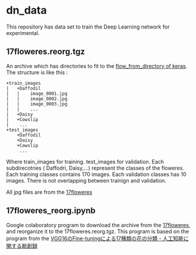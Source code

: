 # dn_data
This repository has data set to train the Deep Learning network for experimental.

## 17floweres.reorg.tgz
An archive which has directories to fit to the  [flow_from_directory of keras](https://keras.io/preprocessing/image/#flow_from_directory). The structure is like this : 

    +train_images
    |   +Daffodil
    |   |    image_0001.jpg
    |   |    image_0002.jpg
    |   |    image_0003.jpg
    |   |    ...
    |   +Daisy
    |   +Cowslip
    |    ...
    +test_images
        +Daffodil
        +Daisy
        +Cowslip
         ...

Where train_images for training. test_images for validation. Each subdirecotries ( Daffodri, Daisy,...) represent the classes of the floweres. Each training classes contains 170 images. Each validation classes has 10 images. There is not overlapping between trainign and validation.

All jpg files are from the [17floweres](http://www.robots.ox.ac.uk/~vgg/data/flowers/17/)

## 17floweres_reorg.ipynb
Google colaboratory program to download the archive from the [17floweres](http://www.robots.ox.ac.uk/~vgg/data/flowers/17/), and reorganize it to the 17floweres.reorg.tgz. This program is based on the program from the  [VGG16のFine-tuningによる17種類の花の分類 - 人工知能に関する断創録](http://aidiary.hatenablog.com/entry/20170131/1485864665)

